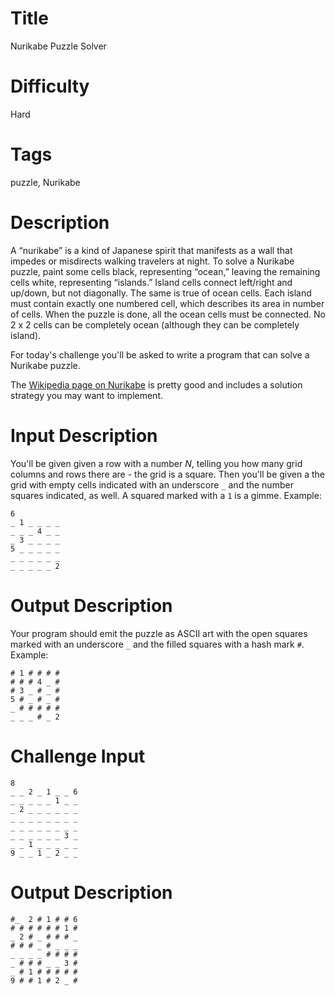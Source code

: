 # Title

Nurikabe Puzzle Solver 

# Difficulty

Hard

# Tags

puzzle, Nurikabe

# Description

A “nurikabe” is a kind of Japanese spirit that manifests as a wall that impedes or misdirects walking travelers at night. To solve a Nurikabe puzzle, paint some cells black, representing “ocean,” leaving the remaining cells white, representing “islands.” Island cells connect left/right and up/down, but not diagonally. The same is true of ocean cells. Each island must contain exactly one numbered cell, which describes its area in number of cells. When the puzzle is done, all the ocean cells must be connected. No 2 x 2 cells can be completely ocean (although they can be completely island).

For today's challenge you'll be asked to write a program that can solve a Nurikabe puzzle.

The [Wikipedia page on Nurikabe](https://en.wikipedia.org/wiki/Nurikabe_\(puzzle\)) is pretty good and includes a solution strategy you may want to implement. 

# Input Description

You'll be given given a row with a number *N*, telling you how many grid columns and rows there are - the grid is a square. Then you'll be given a the grid with empty cells indicated with an underscore `_` and the number squares indicated, as well. A squared marked with a `1` is a gimme. Example:

    6
    _ 1 _ _ _ _
    _ _ _ 4 _ _
    _ 3 _ _ _ _
    5 _ _ _ _ _
    _ _ _ _ _ _
    _ _ _ _ _ 2

# Output Description

Your program should emit the puzzle as ASCII art with the open squares marked with an underscore `_` and the filled squares with a hash mark `#`. Example:

    # 1 # # # #
    # # # 4 _ #
    # 3 _ # _ #
    5 # _ # _ #
    _ # # # # #
    _ _ _ # _ 2

# Challenge Input

    8
    _ _ 2 _ 1 _ _ 6
    _ _ _ _ _ 1 _ _ 
    _ 2 _ _ _ _ _ _
    _ _ _ _ _ _ _ _
    _ _ _ _ _ _ _ _
    _ _ _ _ _ _ 3 _ 
    _ _ 1 _ _ _ _ _
    9 _ _ 1 _ 2 _ _ 

# Output Description

    #_  2 # 1 # # 6
    # # # # # # 1 #
    _ 2 # _ # # # _
    # # # _ # _ _ _
    _ _ _ _ # # # #
    _ # # # _ _ 3 #
    _ # 1 # # # # #
    9 # # 1 # 2 _ #
